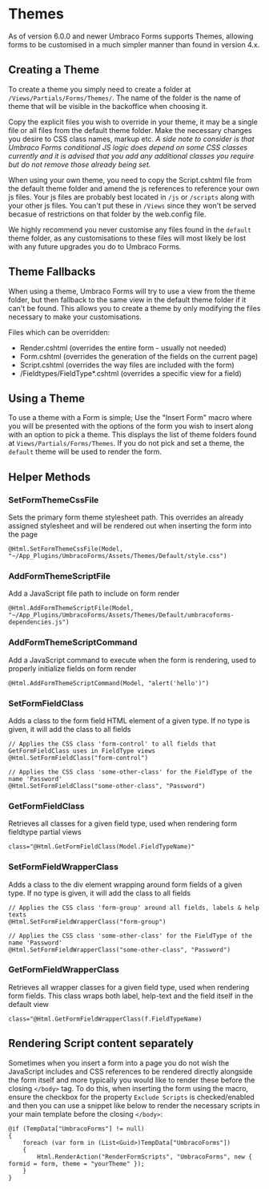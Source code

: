 # Themes
As of version 6.0.0 and newer Umbraco Forms supports Themes, allowing forms to be customised in a much simpler manner than found in version 4.x.

## Creating a Theme
To create a theme you simply need to create a folder at `/Views/Partials/Forms/Themes/`. The name of the folder is the name of theme that will be visible in the backoffice when choosing it.


Copy the explicit files you wish to override in your theme, it may be a single file or all files from the default theme folder. Make the necessary changes you desire to CSS class names, markup etc. 
*A side note to consider is that Umbraco Forms conditional JS logic does depend on some CSS classes currently and it is advised that you add any additional classes you require but do not remove those already being set.*

When using your own theme, you need to copy the Script.cshtml file from the default theme folder and amend the js references to reference your own js files. Your js files are probably best located in `/js` or `/scripts` along with your other js files. You can't put these in `/Views` since they won't be served becasue of restrictions on that folder by the web.config file.

We highly recommend you never customise any files found in the `default` theme folder, as any customisations to these files will most likely be lost with any future upgrades you do to Umbraco Forms.


## Theme Fallbacks
When using a theme, Umbraco Forms will try to use a view from the theme folder, but then fallback to the same view in the default theme folder if it can't be found. This allows you to create a theme by only modifying the files necessary to make your customisations.

Files which can be overridden:

* Render.cshtml (overrides the entire form - usually not needed)
* Form.cshtml (overrides the generation of the fields on the current page)
* Script.cshtml (overrides the way files are included with the form)
* /Fieldtypes/FieldType*.cshtml (overrides a specific view for a field)

## Using a Theme
To use a theme with a Form is simple; Use the "Insert Form" macro where you will be presented with the options of the form you wish to insert along with an option to pick a theme. This displays the list of theme folders found at `Views/Partials/Forms/Themes`. If you do not pick and set a theme, the `default` theme will be used to render the form.

## Helper Methods

### SetFormThemeCssFile
Sets the primary form theme stylesheet path. This overrides an already assigned stylesheet and will be rendered out when inserting the form into the page

`@Html.SetFormThemeCssFile(Model, "~/App_Plugins/UmbracoForms/Assets/Themes/Default/style.css")`

### AddFormThemeScriptFile

Add a JavaScript file path to include on form render

`@Html.AddFormThemeScriptFile(Model, "~/App_Plugins/UmbracoForms/Assets/Themes/Default/umbracoforms-dependencies.js")`

### AddFormThemeScriptCommand
Add a JavaScript command to execute when the form is rendering, used to properly initialize fields on form render

`@Html.AddFormThemeScriptCommand(Model, "alert('hello')")`

### SetFormFieldClass
Adds a class to the form field HTML element of a given type. If no type is given, it will add the class to all fields


    // Applies the CSS class 'form-control' to all fields that GetFormFieldClass uses in FieldType views
    @Html.SetFormFieldClass("form-control")

    // Applies the CSS class 'some-other-class' for the FieldType of the name 'Password'
    @Html.SetFormFieldClass("some-other-class", "Password")


### GetFormFieldClass
Retrieves all classes for a given field type, used when rendering form fieldtype partial views

`class="@Html.GetFormFieldClass(Model.FieldTypeName)"`

### SetFormFieldWrapperClass
Adds a class to the div element wrapping around form fields of a given type. If no type is given, it will add the class to all fields

    // Applies the CSS class 'form-group' around all fields, labels & help texts
    @Html.SetFormFieldWrapperClass("form-group")

    // Applies the CSS class 'some-other-class' for the FieldType of the name 'Password'
    @Html.SetFormFieldWrapperClass("some-other-class", "Password")


### GetFormFieldWrapperClass

Retrieves all wrapper classes for a given field type, used when rendering form fields. This class wraps both label, help-text and the field itself in the default view

`class="@Html.GetFormFieldWrapperClass(f.FieldTypeName)`


## Rendering Script content separately

Sometimes when you insert a form into a page you do not wish the JavaScript includes and CSS references to be rendered directly alongside the form itself and more typically you would like to render these before the closing `</body>` tag.
To do this, when inserting the form using the macro, ensure the checkbox for the property `Exclude Scripts` is checked/enabled and then you can use a snippet like below to render the necessary scripts in your main template before the closing `</body>`:


    @if (TempData["UmbracoForms"] != null)
    {
        foreach (var form in (List<Guid>)TempData["UmbracoForms"])
        {
            Html.RenderAction("RenderFormScripts", "UmbracoForms", new { formid = form, theme = "yourTheme" });
        }
    }
